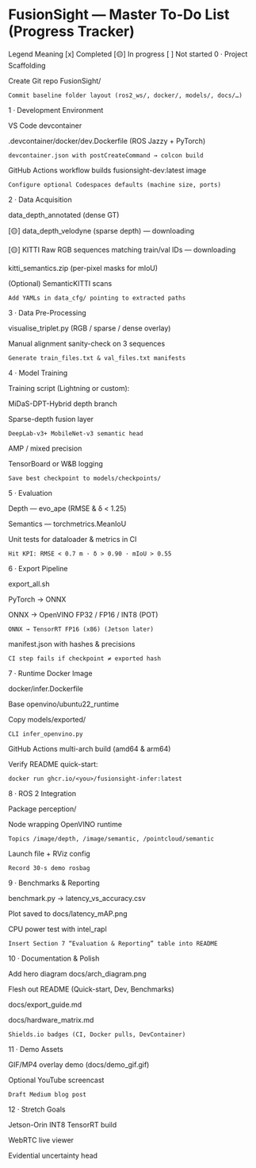 # FusionSight — Master To-Do List (Progress Tracker)

Legend	Meaning
[x]	Completed
[🟡]	In progress
[ ]	Not started
0 · Project Scaffolding

Create Git repo FusionSight/

    Commit baseline folder layout (ros2_ws/, docker/, models/, docs/…)

1 · Development Environment

VS Code devcontainer

.devcontainer/docker/dev.Dockerfile (ROS Jazzy + PyTorch)

    devcontainer.json with postCreateCommand → colcon build

GitHub Actions workflow builds fusionsight-dev:latest image

    Configure optional Codespaces defaults (machine size, ports)

2 · Data Acquisition

data_depth_annotated (dense GT)

[🟡] data_depth_velodyne (sparse depth) — downloading

[🟡] KITTI Raw RGB sequences matching train/val IDs — downloading

kitti_semantics.zip (per-pixel masks for mIoU)

(Optional) SemanticKITTI scans

    Add YAMLs in data_cfg/ pointing to extracted paths

3 · Data Pre-Processing

visualise_triplet.py (RGB / sparse / dense overlay)

Manual alignment sanity-check on 3 sequences

    Generate train_files.txt & val_files.txt manifests

4 · Model Training

Training script (Lightning or custom):

MiDaS-DPT-Hybrid depth branch

Sparse-depth fusion layer

    DeepLab-v3+ MobileNet-v3 semantic head

AMP / mixed precision

TensorBoard or W&B logging

    Save best checkpoint to models/checkpoints/

5 · Evaluation

Depth — evo_ape (RMSE & δ < 1.25)

Semantics — torchmetrics.MeanIoU

Unit tests for dataloader & metrics in CI

    Hit KPI: RMSE < 0.7 m · δ > 0.90 · mIoU > 0.55

6 · Export Pipeline

export_all.sh

PyTorch → ONNX

ONNX → OpenVINO FP32 / FP16 / INT8 (POT)

    ONNX → TensorRT FP16 (x86) (Jetson later)

manifest.json with hashes & precisions

    CI step fails if checkpoint ≠ exported hash

7 · Runtime Docker Image

docker/infer.Dockerfile

Base openvino/ubuntu22_runtime

Copy models/exported/

    CLI infer_openvino.py

GitHub Actions multi-arch build (amd64 & arm64)

Verify README quick-start:

    docker run ghcr.io/<you>/fusionsight-infer:latest

8 · ROS 2 Integration

Package perception/

Node wrapping OpenVINO runtime

    Topics /image/depth, /image/semantic, /pointcloud/semantic

Launch file + RViz config

    Record 30-s demo rosbag

9 · Benchmarks & Reporting

benchmark.py → latency_vs_accuracy.csv

Plot saved to docs/latency_mAP.png

CPU power test with intel_rapl

    Insert Section 7 “Evaluation & Reporting” table into README

10 · Documentation & Polish

Add hero diagram docs/arch_diagram.png

Flesh out README (Quick-start, Dev, Benchmarks)

docs/export_guide.md

docs/hardware_matrix.md

    Shields.io badges (CI, Docker pulls, DevContainer)

11 · Demo Assets

GIF/MP4 overlay demo (docs/demo_gif.gif)

Optional YouTube screencast

    Draft Medium blog post

12 · Stretch Goals

Jetson-Orin INT8 TensorRT build

WebRTC live viewer

Evidential uncertainty head